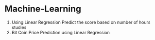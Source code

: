 # Machine-Learning

1. Using Linear Regression Predict the score based on number of hours studies
2. Bit Coin Price Prediction using Linear Regression
